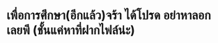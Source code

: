 # เพื่อการศึกษา(อีกแล้ว)จร้า ได้โปรด อย่าหาลอกเลยพี   (ชั้นแค่หาที่ฝากไฟล์น่ะ)
<!-- 06066300 DATABASE SYSTEM CONCEPT 2024  
School of Information Technology, KMITL -->
